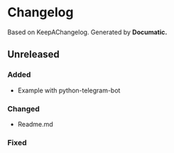 # Changelog

Based on KeepAChangelog.
Generated by **Documatic.**

## Unreleased

### Added

* Example with python-telegram-bot

### Changed

* Readme.md

### Fixed


